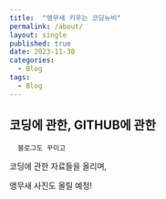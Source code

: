 ```yaml
---
title:  "앵무새 키우는 코딩뉴비"
permalink: /about/
layout: single
published: true
date: 2023-11-30
categories:
  - Blog
tags:
  - Blog
---
```



## 코딩에 관한, GITHUB에 관한

      블로그도 꾸미고

 코딩에 관한 자료들을 올리며, 

  앵무새 사진도 올릴 예정!

